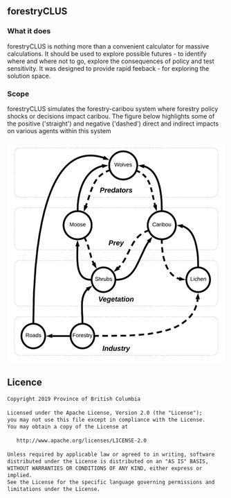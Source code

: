 ## forestryCLUS 

### What it does

forestryCLUS is nothing more than a convenient calculator for massive calculations. 
It should be used to explore possible futures - to identify where and where not to go, explore the consequences of policy and test sensitivity. 
It was designed to provide rapid feeback - for exploring the solution space. 

### Scope


forestryCLUS simulates the forestry-caribou system where forestry policy shocks or decisions impact caribou. 
The figure below highlights some of the positive ('straight') and negative ('dashed') direct and indirect impacts on various agents within this system


![](data/CaribouNetwork.jpeg)<!-- -->


## Licence

    Copyright 2019 Province of British Columbia

    Licensed under the Apache License, Version 2.0 (the "License");
    you may not use this file except in compliance with the License.
    You may obtain a copy of the License at

       http://www.apache.org/licenses/LICENSE-2.0

    Unless required by applicable law or agreed to in writing, software
    distributed under the License is distributed on an "AS IS" BASIS,
    WITHOUT WARRANTIES OR CONDITIONS OF ANY KIND, either express or implied.
    See the License for the specific language governing permissions and
    limitations under the License.